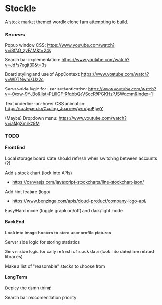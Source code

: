# Stockle

A stock market themed wordle clone I am attempting to build.

### Sources

Popup window CSS: https://www.youtube.com/watch?v=i8fAO_zyFAM&t=24s

Search bar implementation: https://www.youtube.com/watch?v=Jd7s7egjt30&t=3s

Board styling and use of AppContext: https://www.youtube.com/watch?v=WDTNwmXUz2c

Server-side logic for user authentication: https://www.youtube.com/watch?v=-0exw-9YJBo&list=PLillGF-RfqbbQeVSccR9PGKHzPJSWqcsm&index=1

Text underline-on-hover CSS animation: https://codepen.io/Coding_Journey/pen/poPjgyY

(Maybe) Dropdown menu: https://www.youtube.com/watch?v=jaMgXmrk29M

### TODO

#### Front End

Local storage board state should refresh when switching between accounts (?)

Add a stock chart (look into APIs)
- https://canvasjs.com/javascript-stockcharts/line-stockchart-json/

Add hint feature (logo)
- https://www.benzinga.com/apis/cloud-product/company-logo-api/

Easy/Hard mode (toggle graph on/off) and dark/light mode

#### Back End

Look into image hosters to store user profile pictures

Server side logic for storing statistics

Server side logic for daily refresh of stock data (look into date/time related libraries)

Make a list of "reasonable" stocks to choose from

#### Long Term

Deploy the damn thing!

Search bar reccomendation priority
